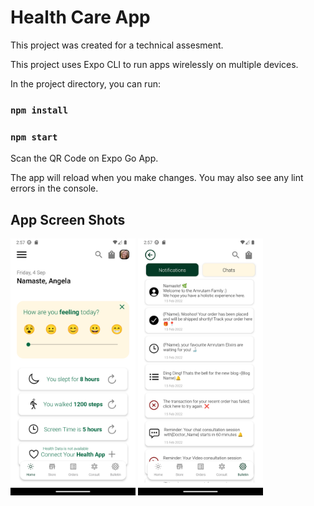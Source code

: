 # Health Care App

This project was created for a technical assesment.

This project uses Expo CLI to run apps wirelessly on multiple devices. 

In the project directory, you can run:

### `npm install`

### `npm start`

Scan the QR Code on Expo Go App.

The app will reload when you make changes.
You may also see any lint errors in the console.

## App Screen Shots

<img src = "https://github.com/Abhinav-kk/Health-Care-App-Assignment/blob/520a28d4fefcb7865eb9ace7067a931caec2add9/assets/images/HealthCare%20App%201.png" width ="200" /> <img src = "https://github.com/Abhinav-kk/Health-Care-App-Assignment/blob/520a28d4fefcb7865eb9ace7067a931caec2add9/assets/images/HealthCare%20App%202.png" width ="200" />


